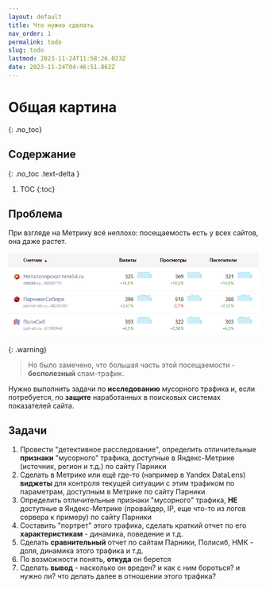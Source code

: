 ```yaml
---
layout: default
title: Что нужно сделать
nav_order: 1
permalink: todo
slug: todo
lastmod: 2023-11-24T11:58:26.023Z
date: 2023-11-24T04:46:51.862Z
---
```


# Общая картина
{: .no_toc}

## Содержание
{: .no_toc .text-delta }

1. TOC
{:toc}

## Проблема
При взгляде на Метрику всё неплохо: посещаемость есть у всех сайтов, она даже растет.

![](/assets/images/2023-11-24%2015_54_20-Window.png)

{: .warning}
> Но было замечено, что большая часть этой посещаемости - **бесполезный** спам-трафик.

Нужно выполнить задачи по **исследованию** мусорного трафика и, если потребуется, по **защите** наработанных в поисковых системах показателей сайта.

## Задачи

1. Провести "детективное расследование", определить отличительные **признаки** "мусорного" трафика, доступные в Яндекс-Метрике (источник, регион и т.д.) по сайту Парники
2. Сделать в Метрике или ещё где-то (например в Yandex DataLens) **виджеты** для контроля текущей ситуации с этим трафиком по параметрам, доступным в Метрике по сайту Парники
3. Определить отличительные признаки "мусорного" трафика, **НЕ** доступные в Яндекс-Метрике (провайдер, IP, еще что-то из логов сервера к примеру) по сайту Парники
4. Составить "портрет" этого трафика, сделать краткий отчет по его **характеристикам** - динамика, поведение и т.д.
5. Сделать **сравнительный** отчет по сайтам Парники, Полисиб, НМК - доля, динамика этого трафика и т.д.
6. По возможности понять, **откуда** он берется
7. Сделать **вывод** - насколько он вреден? и как с ним бороться? и нужно ли? что делать далее в отношении этого трафика?
